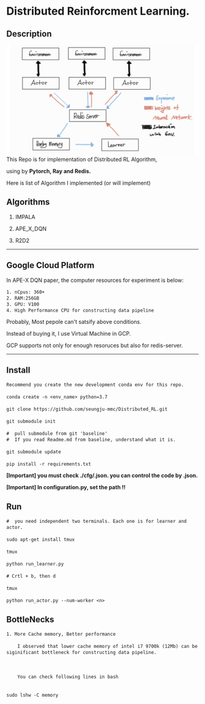 # Distributed Reinforcment Learning.

## Description

![](./docs/show.png)
This Repo is for implementation of Distributed RL Algorithm,

using by **Pytorch, Ray and Redis.**

Here is list of Algorithm I implemented (or will implement)

## Algorithms

1. IMPALA

2. APE_X_DQN

3. R2D2

---------------------------
## Google Cloud Platform

In APE-X DQN paper, the computer resources for experiment is below:

    1. nCpus: 360+
    2. RAM:256GB
    3. GPU: V100
    4. High Performance CPU for constructing data pipeline

Probably, Most pepole can't satsify above conditions.

Instead of buying it, I use Virtual Machine in GCP.

GCP supports not only for enough resoruces but also for redis-server.

-------------------------------


## Install

    Recommend you create the new development conda env for this repo.

    conda create -n <env_name> python=3.7

    git clone https://github.com/seungju-mmc/Distributed_RL.git

    git submodule init

    #  pull submodule from git 'baseline'
    #  If you read Readme.md from baseline, understand what it is.

    git submodule update
    
    pip install -r requirements.txt


**[Important] you must check ./cfg/<algorithm>.json. you can control the code by .json.**

**[Important] In configuration.py,  set the path !!**


 ## Run

    #  you need independent two terminals. Each one is for learner and actor.

    sudo apt-get install tmux

    tmux

    python run_learner.py

    # Crtl + b, then d

    tmux

    python run_actor.py --num-worker <n>


## BottleNecks

    1. More Cache memory, Better performance

        I observed that lower cache memory of intel i7 9700k (12Mb) can be siginificant bottleneck for constructing data pipeline. 
        


        You can check following lines in bash

    
    sudo lshw -C memory